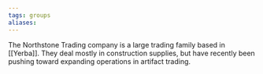 ```yaml
---
tags: groups
aliases:
---
```


The Northstone Trading company is a large trading family based in [[Yerba]]. They deal mostly in construction supplies, but have recently been pushing toward expanding operations in artifact trading.